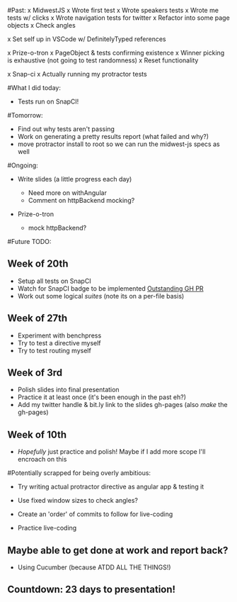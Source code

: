 #Past:
x MidwestJS
  x Wrote first test
  x Wrote speakers tests
  x Wrote me tests w/ clicks
  x Wrote navigation tests for twitter
  x Refactor into some page objects
  x Check angles

x Set self up in VSCode w/ DefinitelyTyped references

x Prize-o-tron
  x PageObject & tests confirming existence
  x Winner picking is exhaustive (not going to test randomness)
  x Reset functionality

x Snap-ci
  x Actually running my protractor tests

#What I did today:
- Tests run on SnapCI!

#Tomorrow:
- Find out why tests aren't passing
- Work on generating a pretty results report (what failed and why?)
- move protractor install to root so we can run the midwest-js specs as well

#Ongoing:
- Write slides (a little progress each day)
  - Need more on withAngular
  - Comment on httpBackend mocking?
  
- Prize-o-tron
  - mock httpBackend? 

#Future TODO:

## Week of 20th
- Setup all tests on SnapCI
- Watch for SnapCI badge to be implemented [Outstanding GH PR](https://github.com/badges/shields/pull/492)
- Work out some logical *suites* (note its on a per-file basis)

## Week of 27th
- Experiment with benchpress
- Try to test a directive myself
- Try to test routing myself

## Week of 3rd
- Polish slides into final presentation
- Practice it at least once (it's been enough in the past eh?)
- Add my twitter handle & bit.ly link to the slides gh-pages (also *make* the gh-pages)

## Week of 10th
- *Hopefully* just practice and polish! Maybe if I add more scope I'll encroach on this

#Potentially scrapped for being overly ambitious:
- Try writing actual protractor directive as angular app & testing it
- Use fixed window sizes to check angles?

- Create an 'order' of commits to follow for live-coding
- Practice live-coding

## Maybe able to get done at work and report back?
- Using Cucumber (because ATDD ALL THE THINGS!)

## Countdown: 23 days to presentation!